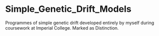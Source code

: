 # Simple_Genetic_Drift_Models
Programmes of simple genetic drift developed entirely by myself during coursework at Imperial College. Marked as Distinction.
